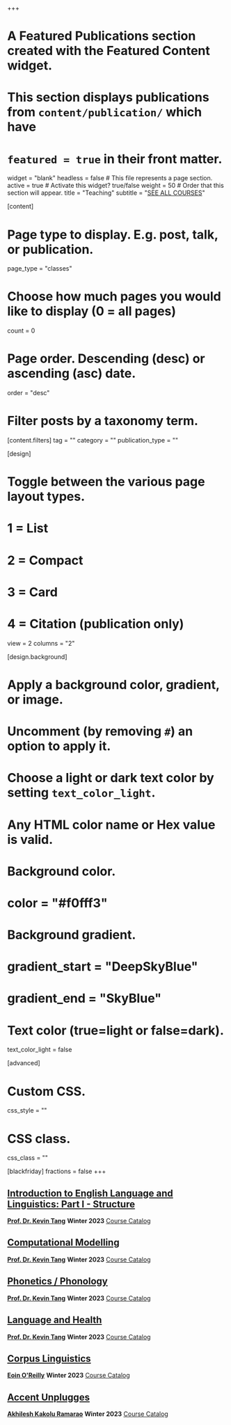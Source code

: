 +++
# A Featured Publications section created with the Featured Content widget.
# This section displays publications from `content/publication/` which have
# `featured = true` in their front matter.

widget = "blank"
headless = false  # This file represents a page section.
active = true  # Activate this widget? true/false
weight = 50  # Order that this section will appear.
title = "Teaching"
subtitle = "[SEE ALL COURSES](/classes)"

[content]
  # Page type to display. E.g. post, talk, or publication.
  page_type = "classes"
  
  # Choose how much pages you would like to display (0 = all pages)
  count = 0

  # Page order. Descending (desc) or ascending (asc) date.
  order = "desc"


  # Filter posts by a taxonomy term.
  [content.filters]
    tag = ""
    category = ""
    publication_type = ""

[design]
  # Toggle between the various page layout types.
  #   1 = List
  #   2 = Compact
  #   3 = Card
  #   4 = Citation (publication only)
  view = 2
  columns = "2"
  
[design.background]
  # Apply a background color, gradient, or image.
  #   Uncomment (by removing `#`) an option to apply it.
  #   Choose a light or dark text color by setting `text_color_light`.
  #   Any HTML color name or Hex value is valid.

  # Background color.
  # color = "#f0fff3"
  
  # Background gradient.
  # gradient_start = "DeepSkyBlue"
  # gradient_end = "SkyBlue"
  

  # Text color (true=light or false=dark).
  text_color_light = false

  
[advanced]
 # Custom CSS. 
 css_style = ""
 
 # CSS class.
 css_class = ""

[blackfriday]
  fractions = false
+++

## [Introduction to English Language and Linguistics: Part I - Structure](https://slam.phil.hhu.de/classes/intro-linguistics-w23/)
[**Prof. Dr. Kevin Tang**](https://slam.phil.hhu.de/authors/kevin/) <span class="middot-divider"></span> **Winter 2023** <span class="middot-divider"></span> [Course Catalog](https://lsf.hhu.de/qisserver/rds?state=verpublish&status=init&vmfile=no&publishid=244604&moduleCall=webInfo&publishConfFile=webInfo&publishSubDir=veranstaltung)

## [Computational Modelling](https://slam.phil.hhu.de/classes/computational-modelling-w23)
[**Prof. Dr. Kevin Tang**](https://slam.phil.hhu.de/authors/kevin/) <span class="middot-divider"></span> **Winter 2023** <span class="middot-divider"></span> [Course Catalog](https://lsf.hhu.de/qisserver/rds?state=verpublish&status=init&vmfile=no&publishid=245927&moduleCall=webInfo&publishConfFile=webInfo&publishSubDir=veranstaltung)

## [Phonetics / Phonology](https://slam.phil.hhu.de/classes/phonetics-phonology-w23)
[**Prof. Dr. Kevin Tang**](https://slam.phil.hhu.de/authors/kevin/) <span class="middot-divider"></span> **Winter 2023** <span class="middot-divider"></span> [Course Catalog](https://lsf.hhu.de/qisserver/rds?state=verpublish&status=init&vmfile=no&publishid=244603&moduleCall=webInfo&publishConfFile=webInfo&publishSubDir=veranstaltung&noDBAction=y&init=y)

## [Language and Health](https://slam.phil.hhu.de/classes/language-and-health-w23)
[**Prof. Dr. Kevin Tang**](https://slam.phil.hhu.de/authors/kevin/) <span class="middot-divider"></span> **Winter 2023** <span class="middot-divider"></span> [Course Catalog](https://lsf.hhu.de/qisserver/rds?state=verpublish&status=init&vmfile=no&publishid=246045&moduleCall=webInfo&publishConfFile=webInfo&publishSubDir=veranstaltung)

## [Corpus Linguistics](https://slam.phil.hhu.de/classes/corpus-linguistics-w23/)
[**Eoin O'Reilly**](https://slam.phil.hhu.de/authors/eoin/) <span class="middot-divider"></span> **Winter 2023** <span class="middot-divider"></span> [Course Catalog](https://lsf.hhu.de/qisserver/rds?state=verpublish&status=init&vmfile=no&publishid=240680&moduleCall=webInfo&publishConfFile=webInfo&publishSubDir=veranstaltung)

## [Accent Unplugges](https://slam.phil.hhu.de/classes/accent-unplugged-w23/)
[**Akhilesh Kakolu Ramarao**](https://slam.phil.hhu.de/authors/akhilesh/) <span class="middot-divider"></span> **Winter 2023** <span class="middot-divider"></span> [Course Catalog](https://lsf.hhu.de/qisserver/rds?state=verpublish&status=init&vmfile=no&publishid=244439&moduleCall=webInfo&publishConfFile=webInfo&publishSubDir=veranstaltung)

<!---
Archive

TEMPLATE
## Title
[**NAME**](Link to person on website) <span class="middot-divider"></span> **SEMESTER** <span class="middot-divider"></span> [Course Catalog](Link to LSF)

## Computational Modeling (Advanced)
[**Dr. Kevin Tang**](https://slam.phil.hhu.de/authors/kevin/) <span class="middot-divider"></span> **Winter 2022** <span class="middot-divider"></span> [Course Catalog](https://lsf.hhu.de/qisserver/rds?state=verpublish&status=init&vmfile=no&publishid=233690&moduleCall=webInfo&publishConfFile=webInfo&publishSubDir=veranstaltung)

## Laboratory Phonology
[**Dr. Chris Geissler**](https://slam.phil.hhu.de/authors/chris/) <span class="middot-divider"></span> **Winter 2022** <span class="middot-divider"></span>  [Course Catalog](https://lsf.hhu.de/qisserver/rds?state=verpublish&status=init&vmfile=no&publishid=232451&moduleCall=webInfo&publishConfFile=webInfo&publishSubDir=veranstaltung)

## Language Technology for linguistis with Internet of Things (IoT)
[**Akhilesh Kakolu Ramarao**](https://slam.phil.hhu.de/authors/akhilesh/) <span class="middot-divider"></span> **Winter 2022** <span class="middot-divider"></span> [Course Catalog](https://lsf.hhu.de/qisserver/rds?state=verpublish&status=init&vmfile=no&publishid=231180&moduleCall=webInfo&publishConfFile=webInfo&publishSubDir=veranstaltung)

## Phonetics/Phonology (Intermediate)
[**Eoin O'Reilly**](http://slam.phil.hhu.de/authors/eoin/) <span class="middot-divider"></span> **Winter 2022** <span class="middot-divider"></span> [Course Catalog](https://lsf.hhu.de/qisserver/rds?state=verpublish&status=init&vmfile=no&publishid=232409&moduleCall=webInfo&publishConfFile=webInfo&publishSubDir=veranstaltung)

--->

